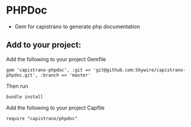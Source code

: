 # PHPDoc

- Gem for capistrano to generate php documentation

## Add to your project:

Add the following to your project Gemfile

~~~
gem 'capistrano-phpdoc', :git => 'git@github.com:Skywire/capistrano-phpdoc.git', :branch => 'master'
~~~

Then run 

~~~
bundle install
~~~

Add the following to your project Capfile

~~~
require "capistrano/phpdoc"
~~~